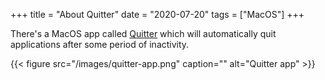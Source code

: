 +++
title = "About Quitter"
date = "2020-07-20"
tags = ["MacOS"]
+++

There's a MacOS app called [Quitter](https://marco.org/apps) which will
automatically quit applications after some period of inactivity.

{{< figure src="/images/quitter-app.png" caption="" alt="Quitter app" >}}
